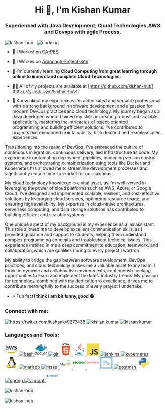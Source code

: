<h1 align="center">Hi 👋, I'm Kishan Kumar</h1>
<h3 align="center">Experienced with Java Development, Cloud Technologies,AWS and Devops with agile Process.</h3>

<img align="right" alt="codeing" width="400" src="https://www.sarvika.com/wp-content/uploads/2021/03/Backend-Developer-Python-GIF-Dribble.gif"/>

<p align="left"> <img src="https://komarev.com/ghpvc/?username=kishan-hub&label=Profile%20views&color=0e75b6&style=flat" alt="kishan-hub" /> </p>

- 🔭 I Worked on [CA-PES](https://www.curriculumassociates.com/)
- 🔭 I Worked on [Ardonagh-Project-Son](https://www.ardonagh.com/)

- 🌱 I’m currently learning **Cloud Computing from great learning through online to understand complete Cloud Technologies.**

- 👨‍💻 All of my projects are available at [https://github.com/kishan-hub](https://github.com/kishan-hub)

- 📄 Know about my experiences I'm a dedicated and versatile professional with a strong background in software development and a passion for modern DevOps practices and cloud technology.
 My journey began as a Java developer, where I honed my skills in creating robust and scalable applications,
 mastering the intricacies of object-oriented programming,and building efficient solutions.
 I've contributed to projects that demanded maintainability, high demand and seamless user experiences.

Transitioning into the realm of DevOps,
I've embraced the culture of continuous integration,
continuous delivery,
 and infrastructure as code. My experience in automating deployment pipelines,
managing version control systems,
and orchestrating containerization using tools like Docker and Kubernetes has allowed me to streamline development processes and significantly reduce time-to-market for our solutions.

My cloud technology knowledge is a vital asset,
as I'm well-versed in leveraging the power of cloud platforms such as AWS,
Azure, or Google Cloud. I've designed and implemented scalable, resilient, and cost-effective solutions by leveraging cloud services,
optimizing resource usage, and ensuring high availability.
 My expertise in cloud-native architectures, serverless computing, and data storage solutions has contributed to building efficient and scalable systems.

One unique aspect of my background is my experience as a lab assistant. 
This role allowed me to develop excellent communication skills, as I provided guidance and support to students,
 helping them understand complex programming concepts and troubleshoot technical issues.
 This experience instilled in me a deep commitment to education, teamwork, and collaboration, which are qualities I bring to every project I work on.

My ability to bridge the gap between software development,
 DevOps practices,
 and cloud technology makes me a valuable asset to any team. 
 I thrive in dynamic and collaborative environments,
 continuously seeking opportunities to learn and implement the latest industry trends. 
 My passion for technology, combined with my dedication to excellence, drives me to contribute meaningfully to the success of every project I undertake.

- ⚡ Fun fact **I think i am bit funny,good 😀**

<h3 align="left">Connect with me:</h3>
<p align="left">
<a href="https://twitter.com/https://twitter.com/kishank49277438" target="blank"><img align="center" src="https://raw.githubusercontent.com/rahuldkjain/github-profile-readme-generator/master/src/images/icons/Social/twitter.svg" alt="https://twitter.com/kishank49277438" height="30" width="40" /></a>
<a href="https://linkedin.com/in/kishan kumar" target="blank"><img align="center" src="https://raw.githubusercontent.com/rahuldkjain/github-profile-readme-generator/master/src/images/icons/Social/linked-in-alt.svg" alt="kishan kumar" height="30" width="40" /></a>
<a href="https://fb.com/kishan kumar" target="blank"><img align="center" src="https://raw.githubusercontent.com/rahuldkjain/github-profile-readme-generator/master/src/images/icons/Social/facebook.svg" alt="kishan kumar" height="30" width="40" /></a>
</p>

<h3 align="left">Languages and Tools:</h3>
<p align="left"> <a href="https://aws.amazon.com" target="_blank" rel="noreferrer"> <img src="https://raw.githubusercontent.com/devicons/devicon/master/icons/amazonwebservices/amazonwebservices-original-wordmark.svg" alt="aws" width="40" height="40"/> </a> <a href="https://www.gnu.org/software/bash/" target="_blank" rel="noreferrer"> <img src="https://www.vectorlogo.zone/logos/gnu_bash/gnu_bash-icon.svg" alt="bash" width="40" height="40"/> </a> <a href="https://www.docker.com/" target="_blank" rel="noreferrer"> <img src="https://raw.githubusercontent.com/devicons/devicon/master/icons/docker/docker-original-wordmark.svg" alt="docker" width="40" height="40"/> </a> <a href="https://git-scm.com/" target="_blank" rel="noreferrer"> <img src="https://www.vectorlogo.zone/logos/git-scm/git-scm-icon.svg" alt="git" width="40" height="40"/> </a> <a href="https://www.w3.org/html/" target="_blank" rel="noreferrer"> <img src="https://raw.githubusercontent.com/devicons/devicon/master/icons/html5/html5-original-wordmark.svg" alt="html5" width="40" height="40"/> </a> <a href="https://www.java.com" target="_blank" rel="noreferrer"> <img src="https://raw.githubusercontent.com/devicons/devicon/master/icons/java/java-original.svg" alt="java" width="40" height="40"/> </a> <a href="https://developer.mozilla.org/en-US/docs/Web/JavaScript" target="_blank" rel="noreferrer"> <img src="https://raw.githubusercontent.com/devicons/devicon/master/icons/javascript/javascript-original.svg" alt="javascript" width="40" height="40"/> </a> <a href="https://www.jenkins.io" target="_blank" rel="noreferrer"> <img src="https://www.vectorlogo.zone/logos/jenkins/jenkins-icon.svg" alt="jenkins" width="40" height="40"/> </a> <a href="https://kubernetes.io" target="_blank" rel="noreferrer"> <img src="https://www.vectorlogo.zone/logos/kubernetes/kubernetes-icon.svg" alt="kubernetes" width="40" height="40"/> </a> <a href="https://www.linux.org/" target="_blank" rel="noreferrer"> <img src="https://raw.githubusercontent.com/devicons/devicon/master/icons/linux/linux-original.svg" alt="linux" width="40" height="40"/> </a> <a href="https://mariadb.org/" target="_blank" rel="noreferrer"> <img src="https://www.vectorlogo.zone/logos/mariadb/mariadb-icon.svg" alt="mariadb" width="40" height="40"/> </a> <a href="https://www.microsoft.com/en-us/sql-server" target="_blank" rel="noreferrer"> <img src="https://www.svgrepo.com/show/303229/microsoft-sql-server-logo.svg" alt="mssql" width="40" height="40"/> </a> <a href="https://www.mysql.com/" target="_blank" rel="noreferrer"> <img src="https://raw.githubusercontent.com/devicons/devicon/master/icons/mysql/mysql-original-wordmark.svg" alt="mysql" width="40" height="40"/> </a> <a href="https://www.nginx.com" target="_blank" rel="noreferrer"> <img src="https://raw.githubusercontent.com/devicons/devicon/master/icons/nginx/nginx-original.svg" alt="nginx" width="40" height="40"/> </a> <a href="https://www.oracle.com/" target="_blank" rel="noreferrer"> <img src="https://raw.githubusercontent.com/devicons/devicon/master/icons/oracle/oracle-original.svg" alt="oracle" width="40" height="40"/> </a> <a href="https://www.photoshop.com/en" target="_blank" rel="noreferrer"> <img src="https://raw.githubusercontent.com/devicons/devicon/master/icons/photoshop/photoshop-line.svg" alt="photoshop" width="40" height="40"/> </a> <a href="https://postman.com" target="_blank" rel="noreferrer"> <img src="https://www.vectorlogo.zone/logos/getpostman/getpostman-icon.svg" alt="postman" width="40" height="40"/> </a> <a href="https://www.python.org" target="_blank" rel="noreferrer"> <img src="https://raw.githubusercontent.com/devicons/devicon/master/icons/python/python-original.svg" alt="python" width="40" height="40"/> </a> <a href="https://spring.io/" target="_blank" rel="noreferrer"> <img src="https://www.vectorlogo.zone/logos/springio/springio-icon.svg" alt="spring" width="40" height="40"/> </a> <a href="https://www.vagrantup.com/" target="_blank" rel="noreferrer"> <img src="https://www.vectorlogo.zone/logos/vagrantup/vagrantup-icon.svg" alt="vagrant" width="40" height="40"/> </a> <a href="https://webpack.js.org" target="_blank" rel="noreferrer"> <img src="https://raw.githubusercontent.com/devicons/devicon/d00d0969292a6569d45b06d3f350f463a0107b0d/icons/webpack/webpack-original-wordmark.svg" alt="webpack" width="40" height="40"/> </a> </p>

<p><img align="center" src="https://github-readme-stats.vercel.app/api/top-langs?username=kishan-hub&show_icons=true&locale=en&layout=compact" alt="kishan-hub" /></p>

<p><img align="center" src="https://github-readme-streak-stats.herokuapp.com/?user=kishan-hub&" alt="kishan-hub" /></p>

